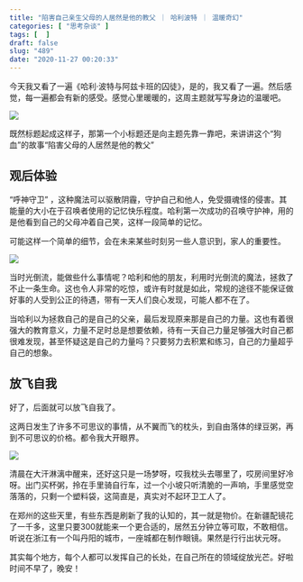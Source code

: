 ```yaml
---
title: "陷害自己亲生父母的人居然是他的教父 ｜ 哈利波特 ｜ 温暖奇幻"
categories: [ "思考杂谈" ]
tags: [  ]
draft: false
slug: "489"
date: "2020-11-27 00:20:33"
---
```


今天我又看了一遍《哈利·波特与阿兹卡班的囚徒》，是的，我又看了一遍。然后感觉，每一遍都会有新的感受。感觉心里暖暖的，这周主题就写写身边的温暖吧。

![](https://imagehost-cdn.frytea.com/images/2020/11/27/20201127001720f4eeb3534221d2b3.png)

既然标题起成这样子，那第一个小标题还是向主题先靠一靠吧，来讲讲这个“狗血”的故事“陷害父母的人居然是他的教父”

## 观后体验

“呼神守卫” ，这种魔法可以驱散阴霾，守护自己和他人，免受摄魂怪的侵害。其能量的大小在于召唤者使用的记忆快乐程度。哈利第一次成功的召唤守护神，用的是他看到自己的父母冲着自己笑，这样一段简单的记忆。

可能这样一个简单的细节，会在未来某些时刻另一些人意识到，家人的重要性。

![](https://imagehost-cdn.frytea.com/images/2020/11/27/20201127001750ac81173d0d7cb45b.png)

当时光倒流，能做些什么事情呢？哈利和他的朋友，利用时光倒流的魔法，拯救了不止一条生命。这也令人非常的吃惊，或许有时就是如此，常规的途径不能保证做好事的人受到公正的待遇，带有一天人们良心发现，可能人都不在了。

当哈利以为拯救自己的是自己的父亲，最后发现原来那是自己的力量。这也有着很强大的教育意义，力量不足时总是想要依赖，待有一天自己力量足够强大时自己都很难发现，甚至怀疑这是自己的力量吗？只要努力去积累和练习，自己的力量超乎自己的想象。

## 放飞自我

好了，后面就可以放飞自我了。

这两日发生了许多不可思议的事情，从不翼而飞的枕头，到自由落体的绿豆粥，再到不可思议的价格。都令我大开眼界。

![](https://imagehost-cdn.frytea.com/images/2020/11/27/20201127001836db9030bd1f5315e6.png)

清晨在大汗淋漓中醒来，还好这只是一场梦呀，哎我枕头去哪里了，哎房间里好冷呀。出门买杯粥，拎在手里骑自行车，过一个小坡只听清脆的一声响，手里感觉空落落的，只剩一个塑料袋，这简直是，真实对不起环卫工人了。

在郑州的这些天里，有些东西是刷新了我的认知的，其一就是物价。在新疆配镜花了一千多，这里只要300就能来一个更合适的，居然五分钟立等可取，不敢相信。听说在浙江有一个叫丹阳的城市，一座城都在制作眼镜。果然是行行出状元呀。

其实每个地方，每个人都可以发挥自己的长处，在自己所在的领域绽放光芒。好啦时间不早了，晚安！